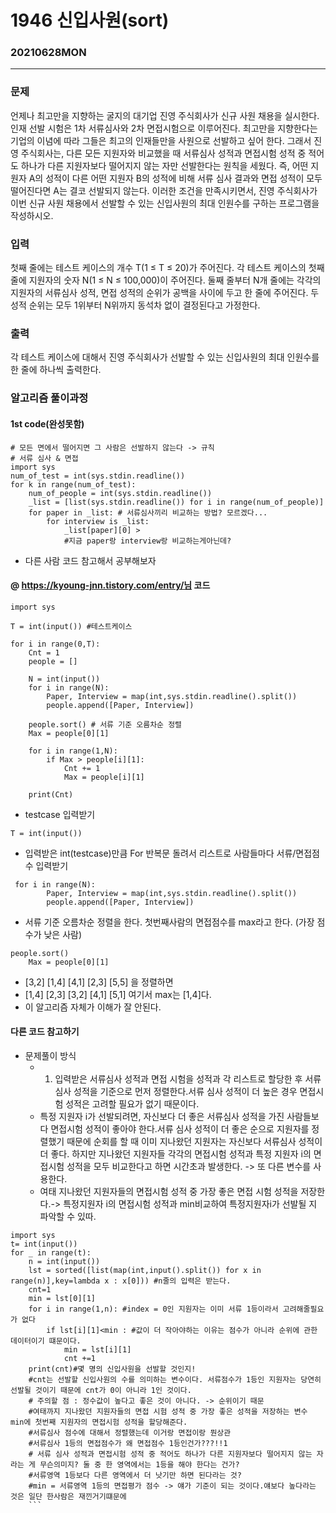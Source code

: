 # 1946 신입사원(sort)
### 20210628MON
-----------
### 문제
언제나 최고만을 지향하는 굴지의 대기업 진영 주식회사가 신규 사원 채용을 실시한다. 인재 선발 시험은 1차 서류심사와 2차 면접시험으로 이루어진다. 최고만을 지향한다는 기업의 이념에 따라 그들은 최고의 인재들만을 사원으로 선발하고 싶어 한다.
그래서 진영 주식회사는, 다른 모든 지원자와 비교했을 때 서류심사 성적과 면접시험 성적 중 적어도 하나가 다른 지원자보다 떨어지지 않는 자만 선발한다는 원칙을 세웠다. 즉, 어떤 지원자 A의 성적이 다른 어떤 지원자 B의 성적에 비해 서류 심사 결과와 면접 성적이 모두 떨어진다면 A는 결코 선발되지 않는다.
이러한 조건을 만족시키면서, 진영 주식회사가 이번 신규 사원 채용에서 선발할 수 있는 신입사원의 최대 인원수를 구하는 프로그램을 작성하시오.

### 입력
첫째 줄에는 테스트 케이스의 개수 T(1 ≤ T ≤ 20)가 주어진다. 각 테스트 케이스의 첫째 줄에 지원자의 숫자 N(1 ≤ N ≤ 100,000)이 주어진다. 둘째 줄부터 N개 줄에는 각각의 지원자의 서류심사 성적, 면접 성적의 순위가 공백을 사이에 두고 한 줄에 주어진다. 두 성적 순위는 모두 1위부터 N위까지 동석차 없이 결정된다고 가정한다.

### 출력
각 테스트 케이스에 대해서 진영 주식회사가 선발할 수 있는 신입사원의 최대 인원수를 한 줄에 하나씩 출력한다.

### 알고리즘 풀이과정
#### 1st code(완성못함)
```
# 모든 면에서 떨어지면 그 사람은 선발하지 않는다 -> 규칙
# 서류 심사 & 면접
import sys
num_of_test = int(sys.stdin.readline())
for k in range(num_of_test):
    num_of_people = int(sys.stdin.readline())
    _list = [list(sys.stdin.readline()) for i in range(num_of_people)]
    for paper in _list: # 서류심사끼리 비교하는 방법? 모르겠다...
        for interview is _list:
            _list[paper][0] >
            #지금 paper랑 interview랑 비교하는게아닌데?
```
- 다른 사람 코드 참고해서 공부해보자
#### @ https://kyoung-jnn.tistory.com/entry/님 코드
```
import sys

T = int(input()) #테스트케이스

for i in range(0,T):
    Cnt = 1
    people = []
    
    N = int(input())
    for i in range(N):
        Paper, Interview = map(int,sys.stdin.readline().split())
        people.append([Paper, Interview])

    people.sort() # 서류 기준 오름차순 정렬
    Max = people[0][1]
    
    for i in range(1,N):
        if Max > people[i][1]:
            Cnt += 1
            Max = people[i][1]

    print(Cnt)
```
- testcase 입력받기
```
T = int(input())
```
- 입력받은 int(testcase)만큼 For 반복문 돌려서 리스트로 사람들마다 서류/면접점수 입력받기
```
 for i in range(N):
        Paper, Interview = map(int,sys.stdin.readline().split())
        people.append([Paper, Interview])
```
- 서류 기준 오름차순 정렬을 한다. 첫번째사람의 면접점수를 max라고 한다. (가장 점수가 낮은 사람) 
```
people.sort()
    Max = people[0][1]
```
- [3,2] [1,4] [4,1] [2,3] [5,5] 을 정렬하면
- [1,4] [2,3] [3,2] [4,1] [5,1] 여기서 max는 [1,4]다.
- 이 알고리즘 자체가 이해가 잘 안된다.
#### 다른 코드 참고하기
- 문제풀이 방식
    - 1. 입력받은 서류심사 성적과 면접 시험을 성적과 각 리스트로 할당한 후 서류심사 성적을 기준으로 먼저 정렬한다.서류 심사 성적이 더 높은 경우 면접시험 성적은 고려할 필요가 없기 때문이다.
    - 특정 지원자 i가 선발되려면, 자신보다 더 좋은 서류심사 성적을 가진 사람들보다 면접시험 성적이 좋아야 한다.서류 심사 성적이 더 좋은 순으로 지원자를 정렬했기 때문에 순회를 할 때 이미 지나왔던 지원자는 자신보다 서류심사 성적이 더 좋다. 하지만 지나왔던 지원자들 각각의 면접시험 성적과 특정 지원자 i의 면접시험 성적을 모두 비교한다고 하면 시간초과 발생한다. -> 또 다른 변수를 사용한다.
    - 여태 지나왔던 지원자들의 면접시험 성적 중 가장 좋은 면접 시험 성적을 저장한다.-> 특정지원자 i의 면접시험 성적과 min비교하여 특정지원자i가 선발될 지 파악할 수 있따. 
```
import sys
t= int(input())
for _ in range(t):
    n = int(input())
    lst = sorted([list(map(int,input().split()) for x in range(n)],key=lambda x : x[0])) #n줄의 입력은 받는다.
    cnt=1 
    min = lst[0][1]
    for i in range(1,n): #index = 0인 지원자는 이미 서류 1등이라서 고려해줄필요가 없다 
        if lst[i][1]<min : #값이 더 작아야하는 이유는 점수가 아니라 순위에 관한 데이터이기 떄문이다.
            min = lst[i][1]
            cnt +=1
    print(cnt)#몇 명의 신입사원을 선발할 것인지!
    #cnt는 선발할 신입사원의 수를 의미하는 변수이다. 서류점수가 1등인 지원자는 당연히 선발될 것이기 때문에 cnt가 0이 아니라 1인 것이다. 
    # 주의할 점 : 정수값이 높다고 좋은 것이 아니다. -> 순위이기 때문
    #여태까지 지나왔던 지원자들의 면접 시험 성적 중 가장 좋은 성적을 저장하는 변수 min에 첫번째 지원자의 면접시험 성적을 할당해준다.
    #서류심사 점수에 대해서 정렬했는데 이거랑 면접이랑 뭔상관
    #서류심사 1등의 면접점수가 왜 면접점수 1등인건가???!!1
    # 서류 심사 성적과 면접시험 성적 중 적어도 하나가 다른 지원자보다 떨어지지 않는 자라는 게 무슨의미지? 둘 중 한 영역에서는 1등을 해야 한다는 건가?
    #서류영역 1등보다 다른 영역에서 더 낫기만 하면 된다라는 것?
    #min = 서류영역 1등의 면접평가 점수 -> 얘가 기준이 되는 것이다.얘보다 높다라는 것은 일단 한사람은 재낀거기떄문에 
    ```


